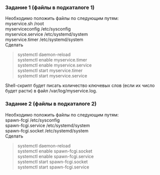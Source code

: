 ### Задание 1 (файлы в подкаталоге 1)

Необходимо положить файлы по следующим путям: <br>
myservice.sh		/root<br>
myserviceconfig		/etc/sysconfig<br>
myservice.service	/etc/systemd/system<br>
myservice.timer		/etc/systemd/system<br>
Сделать <br>
>systemctl daemon-reload<br>
>systemctl enable myservice.timer<br>
>systemctl enable myservice.service<br>
>systemctl start myservice.timer<br>
>systemctl start myservice.service<br>


Shell-скрипт будет писать количество ключевых слов (если их число будет расти) в файл /var/log/myservice.log. <br>


### Задание 2 (файлы в подкаталоге 2)

Необходимо положить файлы по следующим путям: <br>
spawn-fcgi		/etc/sysconfig<br>
spawn-fcgi.service	/etc/systemd/system<br>
spawn-fcgi.socket		/etc/systemd/system<br>
Сделать <br>
>systemctl daemon-reload<br>
>systemctl enable spawn-fcgi.socket<br>
>systemctl enable spawn-fcgi.service<br>
>systemctl start spawn-fcgi.socket<br>
>systemctl start spawn-fcgi.service<br>
